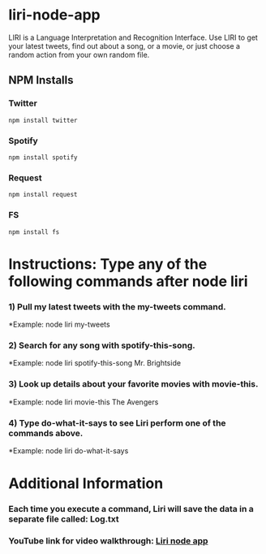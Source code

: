 # liri-node-app

LIRI is a Language Interpretation and Recognition Interface.
Use LIRI to get your latest tweets, find out about a song,
or a movie, or just choose a random action from your own random file.

## NPM Installs

### Twitter

`npm install twitter`

### Spotify

`npm install spotify`

### Request

`npm install request`

### FS

`npm install fs`


# Instructions: Type any of the following commands after node liri

### 1) Pull my latest tweets with the my-tweets command.
  *Example: node liri my-tweets

### 2) Search for any song with spotify-this-song.
   *Example: node liri spotify-this-song Mr. Brightside

### 3) Look up details about your favorite movies with movie-this.
  *Example: node liri movie-this The Avengers

### 4) Type do-what-it-says to see Liri perform one of the commands above.
  *Example: node liri do-what-it-says

# Additional Information

### Each time you execute a command, Liri will save the data in a separate file called: Log.txt

### YouTube link for video walkthrough: [Liri node app](https://youtu.be/Rh5k72HfPhM)
